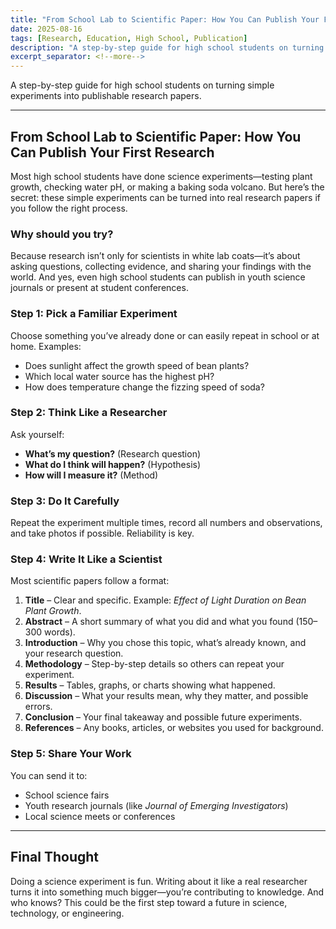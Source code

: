 ```yaml
---
title: "From School Lab to Scientific Paper: How You Can Publish Your First Research"
date: 2025-08-16
tags: [Research, Education, High School, Publication]
description: "A step-by-step guide for high school students on turning simple experiments into publishable research papers."
excerpt_separator: <!--more-->
---
```


A step-by-step guide for high school students on turning simple experiments into publishable research papers.
<!--more-->
---

## From School Lab to Scientific Paper: How You Can Publish Your First Research

Most high school students have done science experiments—testing plant growth,
checking water pH, or making a baking soda volcano. But here’s the secret:
these simple experiments can be turned into real research papers if you follow the 
right process.

### Why should you try?
Because research isn’t only for scientists in white lab coats—it’s about asking questions, 
collecting evidence, and sharing your findings with the world. And yes, even high school students 
can publish in youth science journals or present at student conferences.

### Step 1: Pick a Familiar Experiment
Choose something you’ve already done or can easily repeat in school or at home. Examples:

- Does sunlight affect the growth speed of bean plants?
- Which local water source has the highest pH?
- How does temperature change the fizzing speed of soda?

### Step 2: Think Like a Researcher
Ask yourself:
- **What’s my question?** (Research question)  
- **What do I think will happen?** (Hypothesis)  
- **How will I measure it?** (Method)  

### Step 3: Do It Carefully
Repeat the experiment multiple times, record all numbers and observations, and take photos if possible. Reliability is key.

### Step 4: Write It Like a Scientist
Most scientific papers follow a format:
1. **Title** – Clear and specific. Example: *Effect of Light Duration on Bean Plant Growth*.  
2. **Abstract** – A short summary of what you did and what you found (150–300 words).  
3. **Introduction** – Why you chose this topic, what’s already known, and your research question.  
4. **Methodology** – Step-by-step details so others can repeat your experiment.  
5. **Results** – Tables, graphs, or charts showing what happened.  
6. **Discussion** – What your results mean, why they matter, and possible errors.  
7. **Conclusion** – Your final takeaway and possible future experiments.  
8. **References** – Any books, articles, or websites you used for background.  

### Step 5: Share Your Work
You can send it to:
- School science fairs  
- Youth research journals (like *Journal of Emerging Investigators*)  
- Local science meets or conferences  

---

## Final Thought
Doing a science experiment is fun. Writing about it like a real researcher turns it into something much bigger—you’re contributing to knowledge. And who knows? This could be the first step toward a future in science, technology, or engineering.
